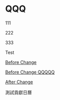 # QQQ

111

222

333

Test

[Before Change](https://github.com/Charmying/QQQ/issues/1)

[Before Change QQQQQ](https://github.com/Charmying/QQQQQ/issues/1)

[After Change](https://github.com/Charmying/QQQ/issues/2)

測試貢獻日曆

